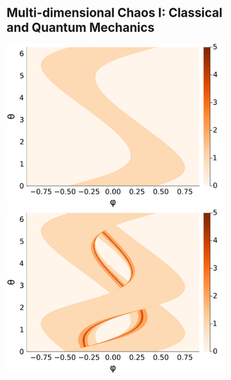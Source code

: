 # Multi-dimensional Chaos I: Classical and Quantum Mechanics

<img src="multidimensional1/animated-figures/disks123.gif"/>
<img src="multidimensional1/animated-figures/disks23.gif"/>
